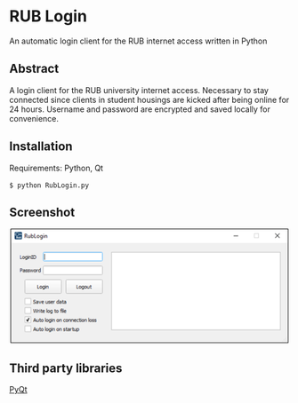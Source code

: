 # RUB Login
An automatic login client for the RUB internet access written in Python

## Abstract
A login client for the RUB university internet access.
Necessary to stay connected since clients in student housings are kicked after being online for 24 hours. Username and password are encrypted and
saved locally for convenience.

## Installation
Requirements: Python, Qt

```
$ python RubLogin.py
```

## Screenshot
<p align="center">
	<img src="img/screenshot.png" width="500">
</p>

## Third party libraries
[PyQt](https://riverbankcomputing.com/software/pyqt/intro)